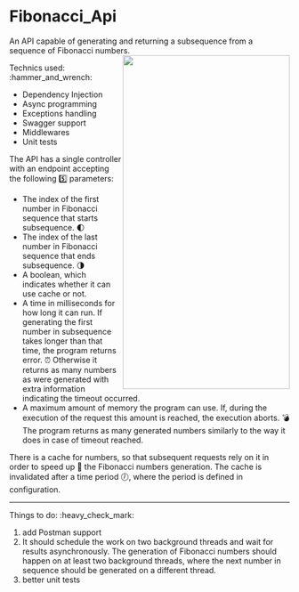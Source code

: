 # Fibonacci_Api
An API capable of generating and returning a subsequence from a sequence of Fibonacci numbers.
<img src="https://www.janisklaise.com/post/fibonacci-soup/fibonacci-soup.jpg" style="height:600px; width:300px" align="right"/>
<div>
Technics used: :hammer_and_wrench:
    <ul>
      <li>Dependency Injection</li>
      <li>Async programming</li>
      <li>Exceptions handling</li>
      <li>Swagger support</li>
      <li>Middlewares</li>
      <li>Unit tests</li>
    </ul>

The API has a single controller with an endpoint accepting the following :five: parameters:
      <ul>
        <li>The index of the first number in Fibonacci sequence that starts subsequence. :first_quarter_moon:</li>
        <li>The index of the last number in Fibonacci sequence that ends subsequence. :last_quarter_moon:</li>
        <li>A boolean, which indicates whether it can use cache or not.</li>
        <li>A time in milliseconds for how long it can run. If generating the first number in subsequence takes longer than that time, the program returns error. :alarm_clock: Otherwise it returns as many numbers as were generated with extra information indicating the timeout occurred.</li>
        <li>A maximum amount of memory the program can use. If, during the execution of the request this amount is reached, the execution aborts. :bomb: The program returns as many generated numbers similarly to the way it does in case of timeout reached.</li>
      </ul>
      
There is a cache for numbers, so that subsequent requests rely on it in order to speed up :muscle: the Fibonacci numbers generation.
The cache is invalidated after a time period :clock7:, where the period is defined in configuration.

<hr width="100%" size="10" color="blue"/>
Things to do: :heavy_check_mark:
<ol>
  <li>add Postman support</li>
  <li>It should schedule the work on two background threads and wait for results asynchronously. The generation of Fibonacci numbers should happen on at least two background threads, where the next number in sequence should be generated on a different thread.</li>
  <li>better unit tests</li>
</ol>
</div>
